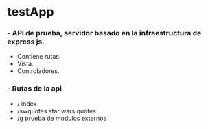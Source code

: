# testApp
### - API de prueba, servidor basado en la infraestructura de express js.
  - Contiene rutas.
  - Vista.
  - Controladores.

### - Rutas de la api
  - /             index
  - /swquotes     star wars quotes
  - /g            prueba de modulos externos
